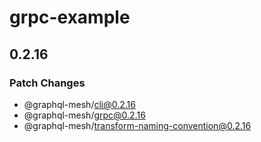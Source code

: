 # grpc-example

## 0.2.16
### Patch Changes

  - @graphql-mesh/cli@0.2.16
  - @graphql-mesh/grpc@0.2.16
  - @graphql-mesh/transform-naming-convention@0.2.16
